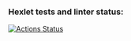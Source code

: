### Hexlet tests and linter status:
[![Actions Status](https://github.com/Morphius-IG/python-project-49/actions/workflows/hexlet-check.yml/badge.svg)](https://github.com/Morphius-IG/python-project-49/actions)